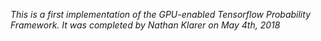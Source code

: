 <i>This is a first implementation of the GPU-enabled Tensorflow Probability Framework. It was completed by Nathan Klarer on May 4th, 2018</i>
